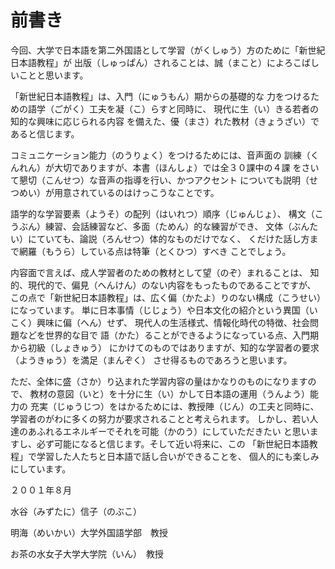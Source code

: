 # 前書き

今回、大学で日本語を第二外国語として学習（がくしゅう）方のために「新世紀日本語教程」が
出版（しゅっぱん）されることは、誠（まこと）によろこばしいことと思います。

「新世紀日本語教程」は、入門（にゅうもん）期からの基礎的な
力をつけるための語学（ごがく）工夫を凝（こ）らすと同時に、
現代に生（い）きる若者の知的な興味に応じられる内容
を備えた、優（まさ）れた教材（きょうざい）であると信じます。

コミュニケーション能力（のうりょく）をつけるためには、音声面の
訓練（くんれん）が大切でありますが、本書（ほんしょ）では全３０課中の４課
をさいて懇切（こんせつ）な音声の指導を行い、かつアクセント
についても説明（せつめい）が用意されているのはけっこうなことです。

語学的な学習要素（ようそ）の配列（はいれつ）順序（じゅんじょ）、
構文（こうぶん）練習、会話練習など、多面（ためん）的な練習ができ、
文体（ぶんたい）にていても、論説（ろんせつ）体的なものだけでなく、
くだけた話し方まで網羅（もうら）している点は特筆（とくひつ）すべき
ことでしょう。

内容面で言えば、成人学習者のための教材として望（のぞ）まれることは、
知的、現代的で、偏見（へんけん）のない内容をもったものであることですが、
この点で「新世紀日本語教程」は、広く偏（かたよ）りのない構成（こうせい）になっています。
単に日本事情（じじょう）や日本文化の紹介という異国（いこく）興味に偏（へん）せず、
現代人の生活様式、情報化時代の特徴、社会問題などを世界的な目で
語（かた）ることができるようになっている点、入門期から初級（しょきゅう）
にかけてのものではありますが、知的な学習者の要求（ようきゅう）を満足（まんぞく）
させ得るものであろうと思います。

ただ、全体に盛（さか）り込まれた学習内容の量はかなりのものになりますので、
教材の意図（いと）を十分に生（い）かして日本語の運用（うんよう）能力の
充実（じゅうじつ）をはかるためには、教授陣（じん）の工夫と同時に、
学習者のがわに多くの努力が要求されることと考えられます。
しかし、若い人達のあふれるエネルギーでそれを可能（かのう）にしていただきたい
と思いますし、必ず可能になると信じます。そして近い将来に、この
「新世紀日本語教程」で学習した人たちと日本語で話し合いができることを、
個人的にも楽しみにしています。

２００１年８月

水谷（みずたに）信子（のぶこ）

明海（めいかい）大学外国語学部　教授

お茶の水女子大学大学院（いん）　教授